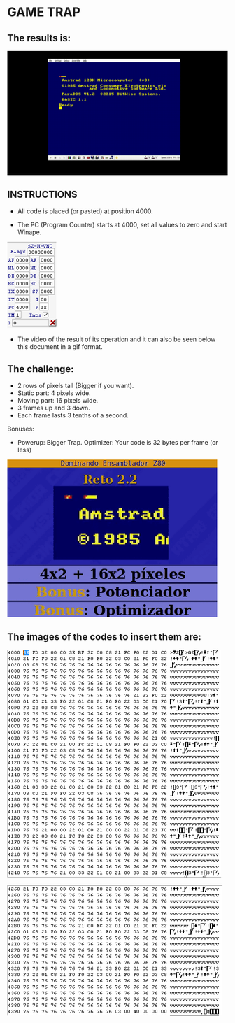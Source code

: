 # GAME TRAP

## The results is:

![](https://github.com/aggranadoss/amstradcpc-machine-code/blob/master/images/game_trap/gifs/gametrap.gif)


## INSTRUCTIONS
- All code is placed (or pasted) at position 4000.

- The PC (Program Counter) starts at 4000, set all values to zero and start Winape.

![](https://github.com/aggranadoss/amstradcpc-machine-code/blob/master/images/game_trap/trap.png)

- The video of the result of its operation and it can also be seen
below this document in a gif format.

## The challenge:

- 2 rows of pixels tall (Bigger if you want).
- Static part: 4 pixels wide.
- Moving part: 16 pixels wide.
- 3 frames up and 3 down.
- Each frame lasts 3 tenths of a second.

Bonuses:

- Powerup: Bigger Trap.
Optimizer: Your code is 32 bytes per frame (or less)

![](https://github.com/aggranadoss/amstradcpc-machine-code/blob/master/images/game_trap/gifs/challenge.gif)


## The images of the codes to insert them are:

![](https://github.com/aggranadoss/amstradcpc-machine-code/blob/master/images/game_trap/trap1.png)

![](https://github.com/aggranadoss/amstradcpc-machine-code/blob/master/images/game_trap/trap2.png)